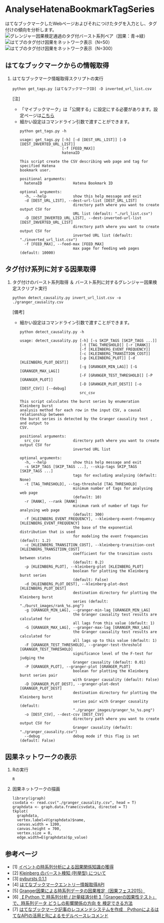 # AnalyseHatenaBookmarkTagSeries

はてなブックマークしたWebページおよびそれにつけたタグを入力とし、タグ付けの傾向を分析します。  
![グレンジャー因果検定通過のタグ付バースト系列ペア（因果：青→緑）](./img/burst.png)
![はてブのタグ付け因果をネットワーク表示（N=50）](./img/granger_small.png)
![はてブのタグ付け因果をネットワーク表示（N=300）](./img/granger_large.png)

## はてなブックマークからの情報取得
1. はてなブックマーク情報取得スクリプトの実行  

    ```shellscript
    python get_tags.py [はてなブックマークID] -D inverted_url_list.csv
    ```
    [注]  
     * 「マイブックマーク」は「公開する」に設定にする必要があります。設定ページは[こちら](http://b.hatena.ne.jp/-/my/config/profile)  
     * 細かい設定はコマンドライン引数で渡すことができます。  
        ```
        python get_tags.py -h
        ```
        ```
        usage: get_tags.py [-h] [-d [DEST_URL_LIST]] [-D [DEST_INVERTED_URL_LIST]]
                           [-f [FEED_MAX]]
                           hatenaID

        This script create the CSV describing web page and tag for specified Hatena
        bookmark user.
        
        positional arguments:
          hatenaID              Hatena Bookmark ID
        
        optional arguments:
          -h, --help            show this help message and exit
          -d [DEST_URL_LIST], --dest-url-list [DEST_URL_LIST]
                                directory path where you want to create output CSV for
                                URL list (default: "./url_list.csv")
          -D [DEST_INVERTED_URL_LIST], --dest-inverted-url-list [DEST_INVERTED_URL_LIST]
                                directory path where you want to create output CSV for
                                inverted URL list (default: "./inverted_url_list.csv")
          -f [FEED_MAX], --feed-max [FEED_MAX]
                                max page for feeding web pages (default: 10000)
        ```


## タグ付け系列に対する因果取得
1. タグ付けのバースト系列取得 ＆ バースト系列に対するグレンジャー因果検定スクリプト実行

    ```shellscript
    python detect_causality.py invert_url_list.csv -o ./granger_causality.csv
    ```
    [備考] 
    * 細かい設定はコマンドライン引数で渡すことができます。  
        ```
        python detect_causality.py -h
        ```
        ```
        usage: detect_causality.py [-h] [-s SKIP_TAGS [SKIP_TAGS ...]]
                                   [-t [TAG_THRESHOLD]] [-r [RANK]]
                                   [-f [KLEINBERG_EVENT_FREQUENCY]]
                                   [-c [KLEINBERG_TRANSITION_COST]]
                                   [-p [KLEINBERG_PLOT]] [-d [KLEINBERG_PLOT_DEST]]
                                   [-g [GRANGER_MIN_LAG]] [-G [GRANGER_MAX_LAG]]
                                   [-F [GRANGER_TEST_THRESHOLD]] [-P [GRANGER_PLOT]]
                                   [-D [GRANGER_PLOT_DEST]] [-o [DEST_CSV]] [--debug]
                                   src_csv
 
        This script calculates the burst series by enumeration Kleinberg burst
        analysis method for each row in the input CSV, a causal relationship between
        the burst series is detected by the Granger causality test , and output to
        CSV.
        
        positional arguments:
          src_csv               directory path where you want to create output CSV for
                                inverted URL list
        
        optional arguments:
          -h, --help            show this help message and exit
          -s SKIP_TAGS [SKIP_TAGS ...], --skip-tags SKIP_TAGS [SKIP_TAGS ...]
                                tags for excluding analysing (default: None)
          -t [TAG_THRESHOLD], --tag-threshold [TAG_THRESHOLD]
                                minimum number of tags for analysing web page
                                (default: 10)
          -r [RANK], --rank [RANK]
                                minimum rank of number of tags for analysing web page
                                (default: 300)
          -f [KLEINBERG_EVENT_FREQUENCY], --kleinberg-event-frequency [KLEINBERG_EVENT_FREQUENCY]
                                the base of the exponential distribution that is used
                                for modeling the event frequencies (default: 1.2)
          -c [KLEINBERG_TRANSITION_COST], --kleinberg-transition-cost [KLEINBERG_TRANSITION_COST]
                                coefficient for the transition costs between states
                                (default: 0.2)
          -p [KLEINBERG_PLOT], --kleinberg-plot [KLEINBERG_PLOT]
                                boolean for plotting the Kleinberg burst series
                                (default: False)
          -d [KLEINBERG_PLOT_DEST], --kleinberg-plot-dest [KLEINBERG_PLOT_DEST]
                                destination directory for plotting the Kleinberg burst
                                series (default: "./burst_images/rank_%s.png")
          -g [GRANGER_MIN_LAG], --granger-min-lag [GRANGER_MIN_LAG]
                                the Granger causality test results are calculated for
                                all lags from this value (default: 1)
          -G [GRANGER_MAX_LAG], --granger-max-lag [GRANGER_MAX_LAG]
                                the Granger causality test results are calculated for
                                all lags up to this value (default: 1)
          -F [GRANGER_TEST_THRESHOLD], --granger-test-threshold [GRANGER_TEST_THRESHOLD]
                                significance level of the F-test for judging the
                                Granger causality (default: 0.01)
          -P [GRANGER_PLOT], --granger-plot [GRANGER_PLOT]
                                boolean for plotting the Kleinberg burst series pair
                                with Granger causality (default: False)
          -D [GRANGER_PLOT_DEST], --granger-plot-dest [GRANGER_PLOT_DEST]
                                destination directory for plotting the Kleinberg burst
                                series pair with Granger causality (default:
                                "./granger_images/granger_%s_%s.png")
          -o [DEST_CSV], --dest-csv [DEST_CSV]
                                directory path where you want to create output CSV for
                                Granger causality (default: "./granger_causality.csv")
          --debug               debug mode if this flag is set (default: False)
        ```
        
## 因果ネットワークの表示
1. Rの実行

    ```shellscript
    R
    ```
2. 因果ネットワークの描画

    ```Rscript
    library(igraph)
    csvdata <- read.csv("./granger_causality.csv", head = T)
    graphdata <- graph.data.frame(csvdata, directed = T)
    tkplot(
      graphdata,
      vertex.label=V(graphdata)$name,
      canvas.width = 1200,
      canvas.height = 700,
      vertex.size = 0,
      edge.width=E(graphdata)$p_value)
    ```

## 参考ページ
* [1] [イベントの時系列分析による因果関係知識の獲得](https://www.jstage.jst.go.jp/article/tjsai/30/1/30_30_12/_pdf)
* [2] [Kleinberg のバースト検知 (列挙型) について](http://cl-www.msi.co.jp/reports/kleinberg-enumerate.html)
* [3] [pybursts 0.1.1](https://pypi.python.org/pypi/pybursts/0.1.1)
* [4] [はてなブックマークエントリー情報取得API](http://developer.hatena.ne.jp/ja/documents/bookmark/apis/getinfo)
* [5] [Granger因果による時系列データの因果推定（因果フェス2015）](http://www.slideshare.net/takashijozaki1/granger2015)
* [6] [【 Python で 時系列分析 / 計量経済分析 】「Grangerの因果性テスト」で、時系列データ どうしの影響関係の方向 を 検定できる方法](http://qiita.com/HirofumiYashima/items/92588b661353b0e1aa5e)
* [7] [はてなブックマーク記事のレコメンドシステムを作成　PythonによるはてなAPIの活用とRによるモデルベースレコメンド](http://overlap.hatenablog.jp/entry/2013/06/30/232200)
